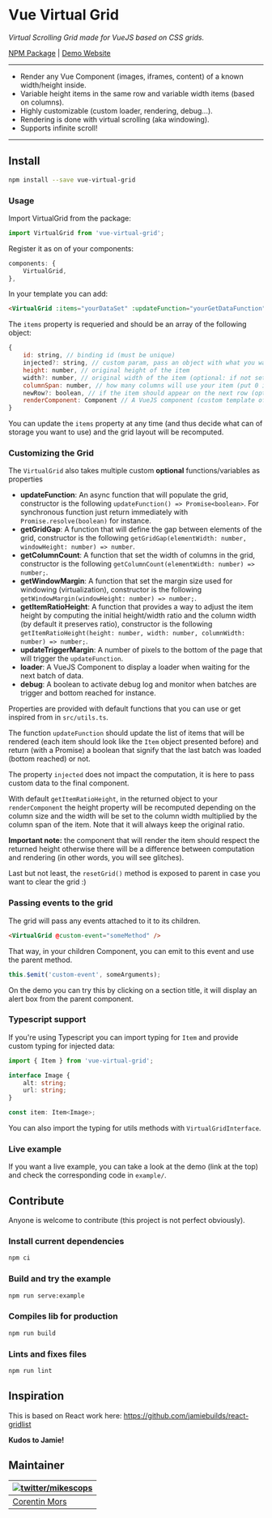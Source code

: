 # Vue Virtual Grid

_Virtual Scrolling Grid made for VueJS based on CSS grids._

[NPM Package](https://www.npmjs.com/package/vue-virtual-grid) | [Demo Website](https://vue-virtual-grid.netlify.app/)

---

-   Render any Vue Component (images, iframes, content) of a known width/height inside.
-   Variable height items in the same row and variable width items (based on columns).
-   Highly customizable (custom loader, rendering, debug...).
-   Rendering is done with virtual scrolling (aka windowing).
-   Supports infinite scroll!

---

## Install

```bash
npm install --save vue-virtual-grid
```

### Usage

Import VirtualGrid from the package:

```ts
import VirtualGrid from 'vue-virtual-grid';
```

Register it as on of your components:

```js
components: {
    VirtualGrid,
},
```

In your template you can add:

```html
<VirtualGrid :items="yourDataSet" :updateFunction="yourGetDataFunction" />
```

The `items` property is requeried and should be an array of the following object:

```js
{
    id: string, // binding id (must be unique)
    injected?: string, // custom param, pass an object with what you want inside (optional)
    height: number, // original height of the item
    width?: number, // original width of the item (optional: if not set, height will not be adjusted by getItemRatioHeight)
    columnSpan: number, // how many columns will use your item (put 0 if you want the full width)
    newRow?: boolean, // if the item should appear on the next row (optional)
    renderComponent: Component // A VueJS component (custom template of your choice) to render the item (passed as prop `item`)
}
```

You can update the `items` property at any time (and thus decide what can of storage you want to use) and the grid layout will be recomputed.

### Customizing the Grid

The `VirtualGrid` also takes multiple custom **optional** functions/variables as properties

-   **updateFunction**:
    An async function that will populate the grid, constructor is the following `updateFunction() => Promise<boolean>`. For synchronous function just return immediately with `Promise.resolve(boolean)` for instance.
-   **getGridGap**:
    A function that will define the gap between elements of the grid, constructor is the following `getGridGap(elementWidth: number, windowHeight: number) => number`.
-   **getColumnCount**:
    A function that set the width of columns in the grid, constructor is the following `getColumnCount(elementWidth: number) => number;`.
-   **getWindowMargin**:
    A function that set the margin size used for windowing (virtualization), constructor is the following `getWindowMargin(windowHeight: number) => number;`.
-   **getItemRatioHeight**:
    A function that provides a way to adjust the item height by computing the initial height/width ratio and the column width (by default it preserves ratio), constructor is the following `getItemRatioHeight(height: number, width: number, columnWidth: number) => number;`.
-   **updateTriggerMargin**:
    A number of pixels to the bottom of the page that will trigger the `updateFunction`.
-   **loader**:
    A VueJS Component to display a loader when waiting for the next batch of data.
-   **debug**:
    A boolean to activate debug log and monitor when batches are trigger and bottom reached for instance.

Properties are provided with default functions that you can use or get inspired from in `src/utils.ts`.

The function `updateFunction` should update the list of items that will be rendered (each item should look like the `Item` object presented before) and return (with a Promise) a boolean that signify that the last batch was loaded (bottom reached) or not.

The property `injected` does not impact the computation, it is here to pass custom data to the final component.

With default `getItemRatioHeight`, in the returned object to your `renderComponent` the height property will be recomputed depending on the column size and the width will be set to the column width multiplied by the column span of the item. Note that it will always keep the original ratio.

**Important note:** the component that will render the item should respect the returned height otherwise there will be a difference between computation and rendering (in other words, you will see glitches).

Last but not least, the `resetGrid()` method is exposed to parent in case you want to clear the grid :)

### Passing events to the grid

The grid will pass any events attached to it to its children.

```html
<VirtualGrid @custom-event="someMethod" />
```

That way, in your children Component, you can emit to this event and use the parent method.

```js
this.$emit('custom-event', someArguments);
```

On the demo you can try this by clicking on a section title, it will display an alert box from the parent component.

### Typescript support

If you're using Typescript you can import typing for `Item` and provide custom typing for injected data:

```ts
import { Item } from 'vue-virtual-grid';

interface Image {
    alt: string;
    url: string;
}

const item: Item<Image>;
```

You can also import the typing for utils methods with `VirtualGridInterface`.

### Live example

If you want a live example, you can take a look at the demo (link at the top) and check the corresponding code in `example/`.

## Contribute

Anyone is welcome to contribute (this project is not perfect obviously).

### Install current dependencies

```bash
npm ci
```

### Build and try the example

```bash
npm run serve:example
```

### Compiles lib for production

```bash
npm run build
```

### Lints and fixes files

```bash
npm run lint
```

## Inspiration

This is based on React work here: https://github.com/jamiebuilds/react-gridlist

**Kudos to Jamie!**

## Maintainer

| [![twitter/mikescops](https://avatars0.githubusercontent.com/u/4266283?s=100&v=4)](https://pixelswap.fr 'Personal Website') |
| --------------------------------------------------------------------------------------------------------------------------- |
| [Corentin Mors](https://pixelswap.fr/)                                                                                      |
